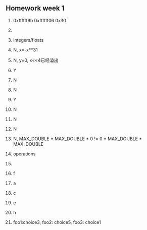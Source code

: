 ## Homework week 1

1. 0xffffff9b 0xffffff06 0x30

2. 

3. integers/floats
  1. N, x=-x\*\*31
  1. N, y=0, x<<4已经溢出
  1. Y
  1. N
  1. N
  1. Y
  1. N
  1. N
  1. N
  1. N, MAX\_DOUBLE * MAX\_DOUBLE * 0 != 0 * MAX\_DOUBLE * MAX\_DOUBLE 

4. operations 
  1. 
  2. f
  3. a
  4. c
  5. e
  6. h


5. foo1:choice3, foo2: choice5, foo3: choice1
